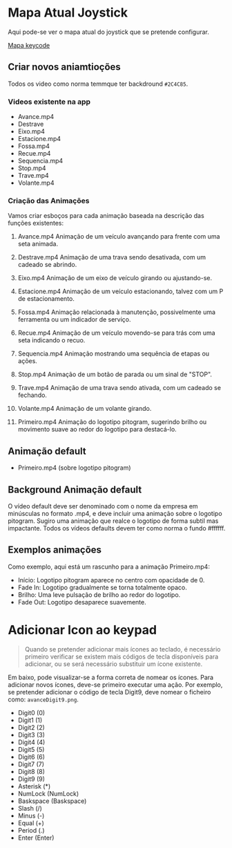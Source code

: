 # Mapa Atual Joystick
Aqui pode-se ver o mapa atual do joystick que se pretende configurar.

[Mapa keycode](./pdf/mapa.pdf)

## Criar novos aniamtioções

Todos os video como norma temmque ter backdround `#2C4C85`.

### Videos existente na app

- Avance.mp4
- Destrave
- Eixo.mp4
- Estacione.mp4
- Fossa.mp4
- Recue.mp4
- Sequencia.mp4
- Stop.mp4
- Trave.mp4
- Volante.mp4

### Criação das Animações

Vamos criar esboços para cada animação baseada na descrição das funções existentes:

1. Avance.mp4
   Animação de um veículo avançando para frente com uma seta animada.

2. Destrave.mp4
   Animação de uma trava sendo desativada, com um cadeado se abrindo.

3. Eixo.mp4
   Animação de um eixo de veículo girando ou ajustando-se.

4. Estacione.mp4
   Animação de um veículo estacionando, talvez com um P de estacionamento.

5. Fossa.mp4
   Animação relacionada à manutenção, possivelmente uma ferramenta ou um indicador de serviço.

6. Recue.mp4
   Animação de um veículo movendo-se para trás com uma seta indicando o recuo.

7. Sequencia.mp4
   Animação mostrando uma sequência de etapas ou ações.

8. Stop.mp4
   Animação de um botão de parada ou um sinal de "STOP".

9. Trave.mp4
   Animação de uma trava sendo ativada, com um cadeado se fechando.

10. Volante.mp4
    Animação de um volante girando.

11. Primeiro.mp4
    Animação do logotipo pitogram, sugerindo brilho ou movimento suave ao redor do logotipo para destacá-lo.

## Animação default

- Primeiro.mp4 (sobre logotipo pitogram)

## Background Animação default

O vídeo default deve ser denominado com o nome da empresa em minúsculas no formato .mp4, e deve incluir uma animação sobre o logotipo pitogram. Sugiro uma animação que realce o logotipo de forma subtil mas impactante. Todos os vídeos defaults devem ter como norma o fundo #ffffff.

## Exemplos animações

Como exemplo, aqui está um rascunho para a animação Primeiro.mp4:

- Início: Logotipo pitogram aparece no centro com opacidade de 0.
- Fade In: Logotipo gradualmente se torna totalmente opaco.
- Brilho: Uma leve pulsação de brilho ao redor do logotipo.
- Fade Out: Logotipo desaparece suavemente.

# Adicionar Icon ao keypad 
> Quando se pretender adicionar mais ícones ao teclado, é necessário primeiro verificar se existem mais códigos de tecla disponíveis para adicionar, ou se será necessário substituir um ícone existente.

Em baixo, pode visualizar-se a forma correta de nomear os ícones. Para adicionar novos ícones, deve-se primeiro executar uma ação. Por exemplo, se pretender adicionar o código de tecla Digit9, deve nomear o ficheiro como: `avanceDigit9.png`.

 - Digit0 (0)
 - Digit1 (1)
 - Digit2 (2)
 - Digit3 (3)
 - Digit4 (4)
 - Digit5 (5)
 - Digit6 (6)
 - Digit7 (7)
 - Digit8 (8)
 - Digit9 (9)
 - Asterisk (*)
 - NumLock (NumLock)
 - Baskspace (Baskspace)
 - Slash (/)
 - Minus (-)
 - Equal (+)
 - Period (.)
 - Enter (Enter)